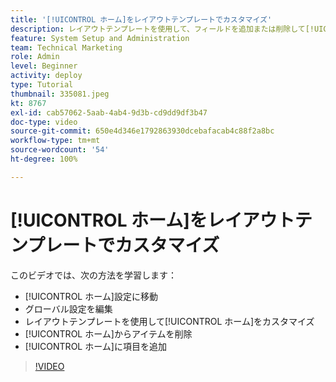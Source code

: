 ```yaml
---
title: '[!UICONTROL ホーム]をレイアウトテンプレートでカスタマイズ'
description: レイアウトテンプレートを使用して、フィールドを追加または削除して[!UICONTROL ホーム]をカスタマイズする方法を説明します。
feature: System Setup and Administration
team: Technical Marketing
role: Admin
level: Beginner
activity: deploy
type: Tutorial
thumbnail: 335081.jpeg
kt: 8767
exl-id: cab57062-5aab-4ab4-9d3b-cd9dd9df3b47
doc-type: video
source-git-commit: 650e4d346e1792863930dcebafacab4c88f2a8bc
workflow-type: tm+mt
source-wordcount: '54'
ht-degree: 100%

---
```


# [!UICONTROL ホーム]をレイアウトテンプレートでカスタマイズ

このビデオでは、次の方法を学習します：

* [!UICONTROL ホーム]設定に移動
* グローバル設定を編集
* レイアウトテンプレートを使用して[!UICONTROL ホーム]をカスタマイズ
* [!UICONTROL ホーム]からアイテムを削除
* [!UICONTROL ホーム]に項目を追加

>[!VIDEO](https://video.tv.adobe.com/v/335081/?quality=12&learn=on)
